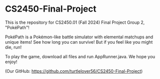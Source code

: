 # CS2450-Final-Project
This is the repository for CS2450.01 (Fall 2024) Final Project Group 2, "PokéPath"!

PokéPath is a Pokémon-like battle simulator with elemental matchups and unique items!
See how long you can survive! But if you feel like you might die, run!

To play the game, download all files and run AppRunner.java.
We hope you enjoy!

(Our GitHub: https://github.com/turtlelover56/CS2450-Final-Project)
